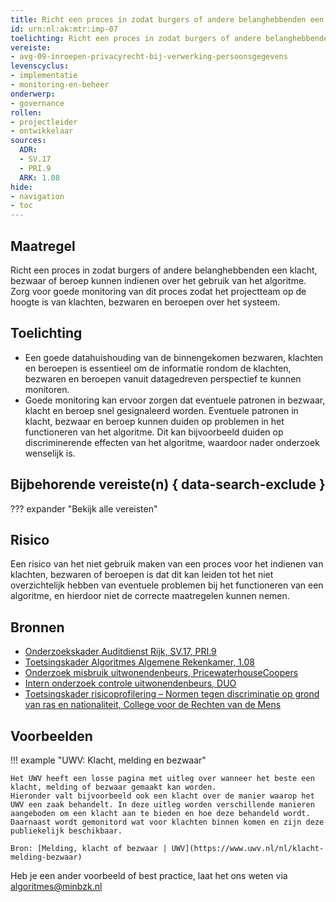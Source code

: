 ```yaml
---
title: Richt een proces in zodat burgers of andere belanghebbenden een klacht, bezwaar of beroep kunnen indienen over het gebruik van het algoritme en monitor dit proces
id: urn:nl:ak:mtr:imp-07
toelichting: Richt een proces in zodat burgers of andere belanghebbenden een klacht, bezwaar of beroep kunnen indienen over het gebruik van het algoritme. Zorg voor goede monitoring van dit proces zodat het projectteam op de hoogte is van klachten, bezwaren en beroepen over het systeem. 
vereiste:
- avg-09-inroepen-privacyrecht-bij-verwerking-persoonsgegevens
levenscyclus:
- implementatie
- monitoring-en-beheer
onderwerp:
- governance
rollen:
- projectleider
- ontwikkelaar
sources:
  ADR:
  - SV.17
  - PRI.9
  ARK: 1.08
hide:
- navigation
- toc
---
```


<!-- tags -->

## Maatregel
Richt een proces in zodat burgers of andere belanghebbenden een klacht, bezwaar of beroep kunnen indienen over het gebruik van het algoritme. Zorg voor goede monitoring van dit proces zodat het projectteam op de hoogte is van klachten, bezwaren en beroepen over het systeem. 

## Toelichting
- Een goede datahuishouding van de binnengekomen bezwaren, klachten en beroepen is essentieel om de informatie rondom de klachten, bezwaren en beroepen vanuit datagedreven perspectief te kunnen monitoren.
- Goede monitoring kan ervoor zorgen dat eventuele patronen in bezwaar, klacht en beroep snel gesignaleerd worden. Eventuele patronen in klacht, bezwaar en beroep kunnen duiden op problemen in het functioneren van het algoritme. Dit kan bijvoorbeeld duiden op discriminerende effecten van het algoritme, waardoor nader onderzoek wenselijk is. 

## Bijbehorende vereiste(n) { data-search-exclude }
??? expander "Bekijk alle vereisten"
    <!-- list_vereisten_on_maatregelen_page -->

## Risico
Een risico van het niet gebruik maken van een proces voor het indienen van klachten, bezwaren of beroepen is dat dit kan leiden tot het niet overzichtelijk hebben van eventuele problemen bij het functioneren van een algoritme, en hierdoor niet de correcte maatregelen kunnen nemen. 

## Bronnen
- [Onderzoekskader Auditdienst Rijk, SV.17, PRI.9](https://www.rijksoverheid.nl/documenten/rapporten/2023/07/11/onderzoekskader-algoritmes-adr-2023)
- [Toetsingskader Algoritmes Algemene Rekenkamer, 1.08](https://www.rekenkamer.nl/onderwerpen/algoritmes/documenten/publicaties/2024/05/15/het-toetsingskader-aan-de-slag)
- [Onderzoek misbruik uitwonendenbeurs, PricewaterhouseCoopers](https://open.overheid.nl/documenten/dpc-97a155051e66b292ef3cc5799cb4aef61dcbf46b/pdf#page=48)
- [Intern onderzoek controle uitwonendenbeurs, DUO](https://open.overheid.nl/documenten/dpc-486d1370ee92580b07ae27198a636c73fc28b87d/pdf)
- [Toetsingskader risicoprofilering – Normen tegen discriminatie op grond van ras en nationaliteit, College voor de Rechten van de Mens](https://publicaties.mensenrechten.nl/publicatie/4093c026-ae41-4c1d-aa78-4ce0e205b5de)

## Voorbeelden
!!! example "UWV: Klacht, melding en bezwaar"
    
    Het UWV heeft een losse pagina met uitleg over wanneer het beste een klacht, melding of bezwaar gemaakt kan worden. 
    Hieronder valt bijvoorbeeld ook een klacht over de manier waarop het UWV een zaak behandelt. In deze uitleg worden verschillende manieren aangeboden om een klacht aan te bieden en hoe deze behandeld wordt. Daarnaast wordt gemonitord wat voor klachten binnen komen en zijn deze publiekelijk beschikbaar.
    
    Bron: [Melding, klacht of bezwaar | UWV](https://www.uwv.nl/nl/klacht-melding-bezwaar)


Heb je een ander voorbeeld of best practice, laat het ons weten via [algoritmes@minbzk.nl](mailto:algoritmes@minbzk.nl)


